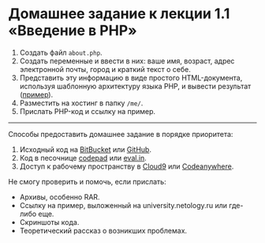 # Домашнее задание к лекции 1.1 «Введение в PHP»

1. Создать файл `about.php`.
2. Создать переменные и ввести в них: ваше имя, возраст, адрес электронной почты, город и краткий текст о себе.
3. Представить эту информацию в виде простого HTML-документа, используя шаблонную архитектуру языка PHP, и вывести результат ([пример](http://university.netology.ru/u/dfitiskin/me/about.php)).
4. Разместить на хостинг в папку `/me/`.
5. Прислать PHP-код и ссылку на пример.

---
Способы предоставить домашнее задание в порядке приоритета:
1. Исходный код на [BitBucket](https://bitbucket.org/) или [GitHub](https://github.com/).
2. Код в песочнице [codepad](http://codepad.org/) или [eval.in](https://eval.in/).
3. Доступ к рабочему пространству в [Cloud9](https://c9.io/) или [Сodeanywhere](https://codeanywhere.com/).

Не смогу проверить и помочь, если прислать:
* Архивы, особенно RAR.
* Ссылку на пример, выложенный на university.netology.ru или где-либо еще.
* Скриншоты кода.
* Теоретический рассказ о возникших проблемах.